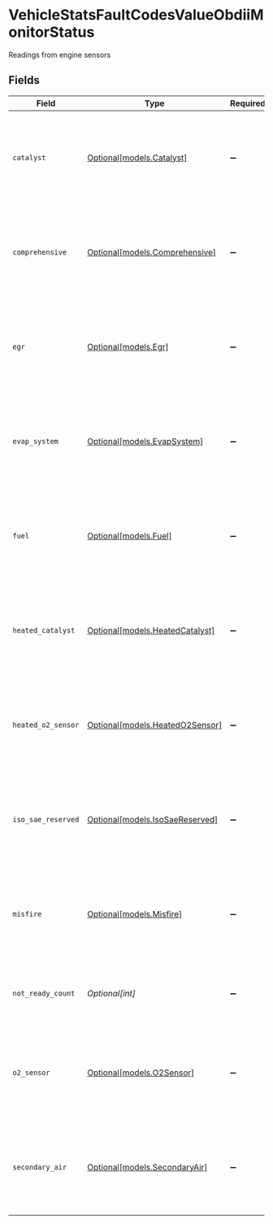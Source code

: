 # VehicleStatsFaultCodesValueObdiiMonitorStatus

Readings from engine sensors


## Fields

| Field                                                                  | Type                                                                   | Required                                                               | Description                                                            |
| ---------------------------------------------------------------------- | ---------------------------------------------------------------------- | ---------------------------------------------------------------------- | ---------------------------------------------------------------------- |
| `catalyst`                                                             | [Optional[models.Catalyst]](../models/catalyst.md)                     | :heavy_minus_sign:                                                     | Enum of monitor status:<br/>-U: Unsupported<br/>-N: Not Complete<br/>-R: Complete<br/> |
| `comprehensive`                                                        | [Optional[models.Comprehensive]](../models/comprehensive.md)           | :heavy_minus_sign:                                                     | Enum of monitor status:<br/>-U: Unsupported<br/>-N: Not Complete<br/>-R: Complete<br/> |
| `egr`                                                                  | [Optional[models.Egr]](../models/egr.md)                               | :heavy_minus_sign:                                                     | Enum of monitor status:<br/>-U: Unsupported<br/>-N: Not Complete<br/>-R: Complete<br/> |
| `evap_system`                                                          | [Optional[models.EvapSystem]](../models/evapsystem.md)                 | :heavy_minus_sign:                                                     | Enum of monitor status:<br/>-U: Unsupported<br/>-N: Not Complete<br/>-R: Complete<br/> |
| `fuel`                                                                 | [Optional[models.Fuel]](../models/fuel.md)                             | :heavy_minus_sign:                                                     | Enum of monitor status:<br/>-U: Unsupported<br/>-N: Not Complete<br/>-R: Complete<br/> |
| `heated_catalyst`                                                      | [Optional[models.HeatedCatalyst]](../models/heatedcatalyst.md)         | :heavy_minus_sign:                                                     | Enum of monitor status:<br/>-U: Unsupported<br/>-N: Not Complete<br/>-R: Complete<br/> |
| `heated_o2_sensor`                                                     | [Optional[models.HeatedO2Sensor]](../models/heatedo2sensor.md)         | :heavy_minus_sign:                                                     | Enum of monitor status:<br/>-U: Unsupported<br/>-N: Not Complete<br/>-R: Complete<br/> |
| `iso_sae_reserved`                                                     | [Optional[models.IsoSaeReserved]](../models/isosaereserved.md)         | :heavy_minus_sign:                                                     | Enum of monitor status:<br/>-U: Unsupported<br/>-N: Not Complete<br/>-R: Complete<br/> |
| `misfire`                                                              | [Optional[models.Misfire]](../models/misfire.md)                       | :heavy_minus_sign:                                                     | Enum of monitor status:<br/>-U: Unsupported<br/>-N: Not Complete<br/>-R: Complete<br/> |
| `not_ready_count`                                                      | *Optional[int]*                                                        | :heavy_minus_sign:                                                     | Count of the number of sensors reporting N: Not Complete               |
| `o2_sensor`                                                            | [Optional[models.O2Sensor]](../models/o2sensor.md)                     | :heavy_minus_sign:                                                     | Enum of monitor status:<br/>-U: Unsupported<br/>-N: Not Complete<br/>-R: Complete<br/> |
| `secondary_air`                                                        | [Optional[models.SecondaryAir]](../models/secondaryair.md)             | :heavy_minus_sign:                                                     | Enum of monitor status:<br/>-U: Unsupported<br/>-N: Not Complete<br/>-R: Complete<br/> |